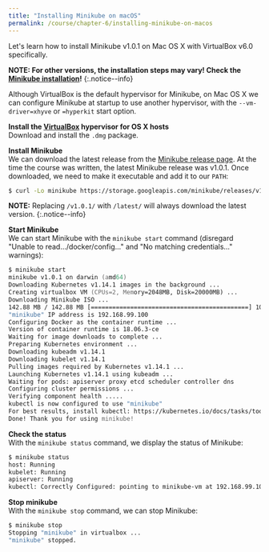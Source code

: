 ```yaml
---
title: "Installing Minikube on macOS"
permalink: /course/chapter-6/installing-minikube-on-macos
---
```

Let's learn how to install Minikube v1.0.1 on Mac OS X with VirtualBox v6.0 specifically.

**NOTE: For other versions, the installation steps may vary! Check the [Minikube installation](https://kubernetes.io/docs/tasks/tools/install-minikube/)!**
{:.notice--info}

Although VirtualBox is the default hypervisor for Minikube, on Mac OS X we can configure Minikube at startup to use another hypervisor, with the `--vm-driver=xhyve` or `=hyperkit` start option.

**Install the [VirtualBox](https://www.virtualbox.org/wiki/Downloads) hypervisor for OS X hosts**\
Download and install the `.dmg` package.

**Install Minikube**\
We can download the latest release from the [Minikube release page](https://github.com/kubernetes/minikube/releases). At the time the course was written, the latest Minikube release was v1.0.1. Once downloaded, we need to make it executable and add it to our `PATH`:

```zsh
$ curl -Lo minikube https://storage.googleapis.com/minikube/releases/v1.0.1/minikube-darwin-amd64 && chmod +x minikube && sudo mv minikube /usr/local/bin/
```

**NOTE:** Replacing `/v1.0.1/` with `/latest/` will always download the latest version.
{:.notice--info}

**Start Minikube**\
We can start Minikube with the `minikube start` command (disregard "Unable to read.../docker/config..." and "No matching credentials..." warnings):

```zsh
$ minikube start
minikube v1.0.1 on darwin (amd64)
Downloading Kubernetes v1.14.1 images in the background ...
Creating virtualbox VM (CPUs=2, Memory=2048MB, Disk=20000MB) ...
Downloading Minikube ISO ...
142.88 MB / 142.88 MB [============================================] 100.00% 0s
"minikube" IP address is 192.168.99.100
Configuring Docker as the container runtime ...
Version of container runtime is 18.06.3-ce
Waiting for image downloads to complete ...
Preparing Kubernetes environment ...
Downloading kubeadm v1.14.1
Downloading kubelet v1.14.1
Pulling images required by Kubernetes v1.14.1 ...
Launching Kubernetes v1.14.1 using kubeadm ... 
Waiting for pods: apiserver proxy etcd scheduler controller dns
Configuring cluster permissions ...
Verifying component health .....
kubectl is now configured to use "minikube"
For best results, install kubectl: https://kubernetes.io/docs/tasks/tools/install-kubectl/
Done! Thank you for using minikube!
```

**Check the status**\
With the `minikube status` command, we display the status of Minikube:

```zsh
$ minikube status
host: Running
kubelet: Running
apiserver: Running
kubectl: Correctly Configured: pointing to minikube-vm at 192.168.99.100
```

**Stop minikube**\
With the `minikube stop` command, we can stop Minikube:

```zsh
$ minikube stop
Stopping "minikube" in virtualbox ...
"minikube" stopped.
```